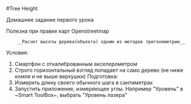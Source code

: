 #Tree Height

Домашнее задание первого урока

Полезна при правке карт Openstreetmap

        __Расчет высоты дерева(объекта) одним из методов тригонометрии__
Условия: 
1. Смартфон с откалиброванным акселерометром
2. Строго горизонтальный взгляд попадает на само дерево (не ниже комля и не выше верхушки) 
Подготовка:
1. Измерить длину своего обычного шага в сантиметрах
2. Запустить приложение, измеряющее углы. Например "Уровень" в ~Smart ToolBox~, выбрать "Уровень лазера"
